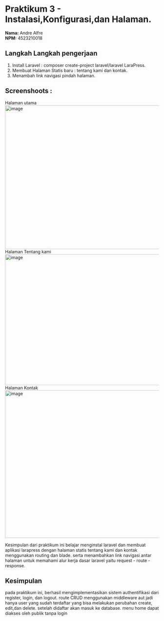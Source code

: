 # Praktikum 3 - Instalasi,Konfigurasi,dan Halaman. 

**Nama:** Andre Alfre  
**NPM:** 4523210018

## Langkah Langkah pengerjaan 
1. Install Laravel : composer create-project laravel/laravel LaraPress.
2. Membuat Halaman Statis baru : tentang kami dan kontak.
3. Menambah link navigasi pindah halaman.

## Screenshoots : 
Halaman utama 
<img width="1270" height="471" alt="image" src="https://github.com/user-attachments/assets/9241aa83-4903-4707-abc8-a33d9777e051" />
Halaman Tentang kami 
<img width="891" height="429" alt="image" src="https://github.com/user-attachments/assets/becdc6ac-9fce-4171-91a8-2fca39e5c837" />
Halaman Kontak
<img width="1023" height="484" alt="image" src="https://github.com/user-attachments/assets/9bdf0706-df10-4f70-8eca-fd202f7d1ca2" />

Kesimpulan
dari praktikum ini belajar menginstal laravel dan membuat aplikasi larapress dengan halaman statis tentang kami dan kontak menggunakan routing dan blade. serta menambahkan link navigasi antar halaman untuk memahami alur kerja dasar laravel yaitu request - route - response.




## Kesimpulan
pada praktikum ini, berhasil mengimplementasikan sistem authentifikasi dari register, login, dan logout. route CRUD menggunakan middleware aut jadi hanya user yang sudah terdaftar yang bisa melakukan perubahan create, edit,dan delete. setelah didaftar akan masuk ke database. menu home dapat diakses oleh publik tanpa login 
